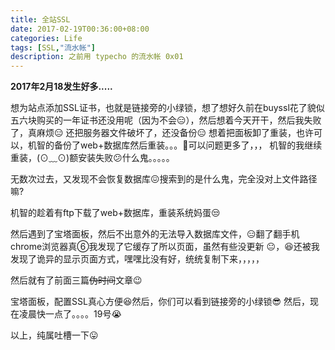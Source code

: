 ```yaml
---
title: 全站SSL
date: 2017-02-19T00:36:00+08:00
categories: Life
tags: [SSL,"流水帐"]
description: 之前用 typecho 的流水帐 0x01
---
```

**2017年2月18发生好多.....**
<!--more-->
想为站点添加SSL证书，也就是链接旁的小绿锁，想了想好久前在buyssl花了貌似五六块购买的一年证书还没用呢（因为不会:expressionless:），然后想着今天开干，然后我失败了，真麻烦:expressionless: 还把服务器文件破坏了，还没备份:expressionless: 想着把面板卸了重装，也许可以，机智的备份了web+数据库然后重装。。。:shit:可以问题更多了，，，
机智的我继续重装，(⊙﹏⊙)额安装失败:confused:什么鬼。。。。。


无数次过去，又发现不会恢复数据库:confounded:搜索到的是什么鬼，完全没对上文件路径嘛? 

机智的趁着有ftp下载了web+数据库，重装系统妈蛋:unamused: 

然后遇到了宝塔面板，然后不出意外的无法导入数据库文件，:expressionless:翻了翻手机chrome浏览器真⑥我发现了它缓存了所以页面，虽然有些没更新 :neutral_face:，:satisfied:还被我发现了诡异的显示页面方式，嘿嘿比没有好，统统复制下来，，，，，

然后就有了前面三篇~~伪时间~~文章:wink:

宝塔面板，配置SSL真心方便:satisfied:然后，你们可以看到链接旁的小绿锁:sunglasses:
然后，现在凌晨快一点了。。。。19号:sob:

以上，纯属吐槽一下:stuck_out_tongue:
